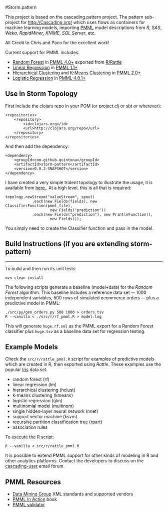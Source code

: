 #Storm.pattern

This project is based on the cascading.pattern project. The pattern sub-project for http://Cascading.org/ which uses flows as
containers for machine learning models, importing [PMML](http://en.wikipedia.org/wiki/Predictive_Model_Markup_Language) model descriptions from _R_, _SAS_, _Weka_, _RapidMiner_, _KNIME_,
_SQL Server_, etc.

All Credit to Chris and Paco for the excellent work!

Current support for PMML includes:

 * [Random Forest](http://en.wikipedia.org/wiki/Random_forest) in [PMML 4.0+](http://www.dmg.org/v4-0-1/MultipleModels.html) exported from [R/Rattle](http://cran.r-project.org/web/packages/rattle/index.html)
 * [Linear Regression](http://en.wikipedia.org/wiki/Linear_regression) in [PMML 1.1+](http://www.dmg.org/v1-1/generalregression.html)
 * [Hierarchical Clustering](http://en.wikipedia.org/wiki/Hierarchical_clustering) and [K-Means Clustering](http://en.wikipedia.org/wiki/K-means_clustering) in [PMML 2.0+](http://www.dmg.org/v2-0/ClusteringModel.html)
 * [Logistic Regression](http://en.wikipedia.org/wiki/Logistic_regression) in [PMML 4.0.1+](http://www.dmg.org/v4-0-1/Regression.html)


Use in Storm Topology
---------------------

First include the clojars repo in your POM (or project.clj or sbt or wherever):

	<repositories>
		<repository>
			<id>clojars.org</id>
			<url>http://clojars.org/repo</url>
		</repository>
	</repositories>
	
And then add the dependency:

	<dependency>
  		<groupId>com.github.quintona</groupId>
  		<artifactId>storm-pattern</artifactId>
  		<version>0.0.2-SNAPSHOT</version>
	</dependency>

I have created a very simple trident topology to illustrate the usage, it is available from [here.](https://github.com/quintona/pattern-demo-topology). At a high level, this is all that is required:

	topology.newStream("valueStream", spout)
				.each(new Fields(fields), new ClassifierFunction(pmml_file),
						new Fields("prediction"))
				.each(new Fields("prediction"), new PrintlnFunction(),
						new Fields());
						
You simply need to create the Classifier function and pass in the model. 

## Build Instructions (if you are extending storm-pattern)
------------------
To build and then run its unit tests:

    mvn clean install

The following scripts generate a baseline (model+data) for the _Random
Forest_ algorithm. This baseline includes a reference data set -- 
1000 independent variables, 500 rows of simulated ecommerce orders --
plus a predictive model in PMML:

    ./src/py/gen_orders.py 500 1000 > orders.tsv
    R --vanilla < ./src/r/rf_pmml.R > model.log

This will generate `huge.rf.xml` as the PMML export for a Random
Forest classifier plus `huge.tsv` as a baseline data set for
regression testing.

Example Models
--------------
Check the `src/r/rattle_pmml.R` script for examples of predictive
models which are created in R, then exported using _Rattle_.
These examples use the popular
[Iris](http://en.wikipedia.org/wiki/Iris_flower_data_set) data set.

 * random forest (rf)
 * linear regression (lm)
 * hierarchical clustering (hclust)
 * k-means clustering (kmeans)
 * logistic regression (glm)
 * multinomial model (multinom)
 * single hidden-layer neural network (nnet)
 * support vector machine (ksvm)
 * recursive partition classification tree (rpart)
 * association rules

To execute the R script:

    R --vanilla < src/r/rattle_pmml.R

It is possible to extend PMML support for other kinds of modeling in R
and other analytics platforms.  Contact the developers to discuss on
the [cascading-user](https://groups.google.com/forum/?fromgroups#!forum/cascading-user)
email forum.


PMML Resources
--------------
 * [Data Mining Group](http://www.dmg.org/) XML standards and supported vendors
 * [PMML In Action](http://www.amazon.com/dp/1470003244) book 
 * [PMML validator](http://www.zementis.com/pmml_tools.htm)
